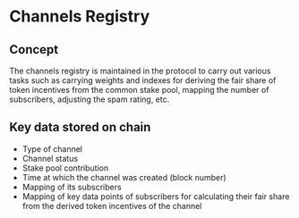 # Channels Registry

## Concept

The channels registry is maintained in the protocol to carry out various tasks such as carrying weights and indexes for deriving the fair share of token incentives from the common stake pool, mapping the number of subscribers, adjusting the spam rating, etc.

## Key data stored on chain 

* Type of channel
* Channel status
* Stake pool contribution
* Time at which the channel was created \(block number\)
* Mapping of its subscribers
* Mapping of key data points of subscribers for calculating their fair share from the derived token incentives of the channel 

